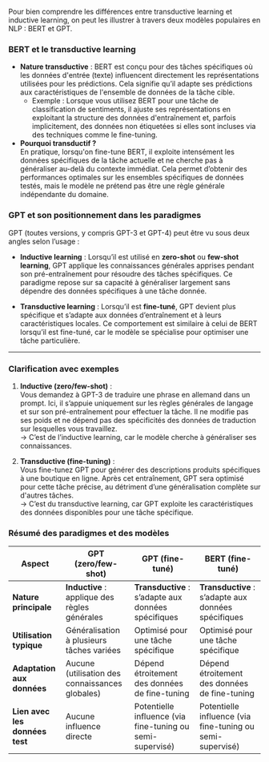 Pour bien comprendre les différences entre transductive learning et inductive learning, on peut les illustrer à travers deux modèles populaires en NLP : BERT et GPT.

### **BERT et le transductive learning**

- **Nature transductive** : BERT est conçu pour des tâches spécifiques où les données d'entrée (texte) influencent directement les représentations utilisées pour les prédictions. Cela signifie qu’il adapte ses prédictions aux caractéristiques de l'ensemble de données de la tâche cible.
    - Exemple : Lorsque vous utilisez BERT pour une tâche de classification de sentiments, il ajuste ses représentations en exploitant la structure des données d'entraînement et, parfois implicitement, des données non étiquetées si elles sont incluses via des techniques comme le fine-tuning.
- **Pourquoi transductif ?**  
    En pratique, lorsqu'on fine-tune BERT, il exploite intensément les données spécifiques de la tâche actuelle et ne cherche pas à généraliser au-delà du contexte immédiat. Cela permet d’obtenir des performances optimales sur les ensembles spécifiques de données testés, mais le modèle ne prétend pas être une règle générale indépendante du domaine.

### **GPT et son positionnement dans les paradigmes**

GPT (toutes versions, y compris GPT-3 et GPT-4) peut être vu sous deux angles selon l’usage :

- **Inductive learning** : Lorsqu’il est utilisé en **zero-shot** ou **few-shot learning**, GPT applique les connaissances générales apprises pendant son pré-entraînement pour résoudre des tâches spécifiques. Ce paradigme repose sur sa capacité à généraliser largement sans dépendre des données spécifiques à une tâche donnée.
    
- **Transductive learning** : Lorsqu’il est **fine-tuné**, GPT devient plus spécifique et s’adapte aux données d’entraînement et à leurs caractéristiques locales. Ce comportement est similaire à celui de BERT lorsqu’il est fine-tuné, car le modèle se spécialise pour optimiser une tâche particulière.
    

---

### **Clarification avec exemples**

1. **Inductive (zero/few-shot)** :  
    Vous demandez à GPT-3 de traduire une phrase en allemand dans un prompt. Ici, il s’appuie uniquement sur les règles générales de langage et sur son pré-entraînement pour effectuer la tâche. Il ne modifie pas ses poids et ne dépend pas des spécificités des données de traduction sur lesquelles vous travaillez.  
    → C’est de l’inductive learning, car le modèle cherche à généraliser ses connaissances.
    
2. **Transductive (fine-tuning)** :  
    Vous fine-tunez GPT pour générer des descriptions produits spécifiques à une boutique en ligne. Après cet entraînement, GPT sera optimisé pour cette tâche précise, au détriment d’une généralisation complète sur d'autres tâches.  
    → C’est du transductive learning, car GPT exploite les caractéristiques des données disponibles pour une tâche spécifique.


### **Résumé des paradigmes et des modèles**

| Aspect                         | **GPT (zero/few-shot)**                         | **GPT (fine-tuné)**                                       | **BERT (fine-tuné)**                                      |
| ------------------------------ | ----------------------------------------------- | --------------------------------------------------------- | --------------------------------------------------------- |
| **Nature principale**          | **Inductive** : applique des règles générales   | **Transductive** : s’adapte aux données spécifiques       | **Transductive** : s’adapte aux données spécifiques       |
| **Utilisation typique**        | Généralisation à plusieurs tâches variées       | Optimisé pour une tâche spécifique                        | Optimisé pour une tâche spécifique                        |
| **Adaptation aux données**     | Aucune (utilisation des connaissances globales) | Dépend étroitement des données de fine-tuning             | Dépend étroitement des données de fine-tuning             |
| **Lien avec les données test** | Aucune influence directe                        | Potentielle influence (via fine-tuning ou semi-supervisé) | Potentielle influence (via fine-tuning ou semi-supervisé) |